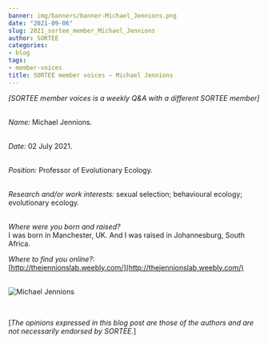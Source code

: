 ```yaml
---
banner: img/banners/banner-Michael_Jennions.png
date: "2021-09-06"
slug: 2021_sortee_member_Michael_Jennions
author: SORTEE
categories:
- blog
tags:
- member-voices
title: SORTEE member voices – Michael Jennions 
---
```



*[SORTEE member voices is a weekly Q&A with a different SORTEE member]*   
&nbsp;
&nbsp;

   _Name:_ Michael Jennions.   
&nbsp;

   _Date:_ 02 July 2021.   
&nbsp;

   _Position:_ Professor of Evolutionary Ecology.   
&nbsp;

   _Research and/or work interests:_ sexual selection; behavioural ecology; evolutionary ecology.   
&nbsp;

_Where were you born and raised?_   
I was born in Manchester, UK. And I was raised in Johannesburg, South Africa.
&nbsp;
&nbsp;

_Where to find you online?:_   
[http://thejennionslab.weebly.com/](http://thejennionslab.weebly.com/)   
&nbsp;
&nbsp;

![Michael Jennions](/blog/images/Michael_Jennions.png)    

&nbsp;
&nbsp;

[*The opinions expressed in this blog post are those of the authors and are not necessarily endorsed by SORTEE.*]  